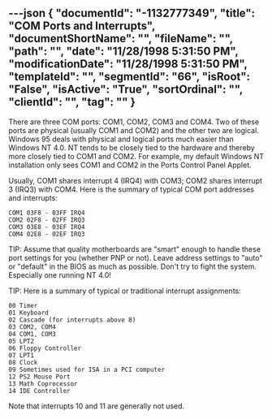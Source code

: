 ---json
{
  "documentId": "-1132777349",
  "title": "COM Ports and Interrupts",
  "documentShortName": "",
  "fileName": "",
  "path": "",
  "date": "11/28/1998 5:31:50 PM",
  "modificationDate": "11/28/1998 5:31:50 PM",
  "templateId": "",
  "segmentId": "66",
  "isRoot": "False",
  "isActive": "True",
  "sortOrdinal": "",
  "clientId": "",
  "tag": ""
}
---

There are three COM ports: COM1, COM2, COM3 and COM4. Two of these ports are physical (usually COM1 and COM2) and the other two are logical. Windows 95 deals with physical and logical ports much easier than Windows NT 4.0. NT tends to be closely tied to the hardware and thereby more closely tied to COM1 and COM2. For example, my default Windows NT installation only sees COM1 and COM2 in the Ports Control Panel Applet.

Usually, COM1 shares interrupt 4 (IRQ4) with COM3; COM2 shares interrupt 3 (IRQ3) with COM4. Here is the summary of typical COM port addresses and interrupts:

    COM1 03F8 - 03FF IRQ4
    COM2 02F8 - 02FF IRQ3
    COM3 03E8 - 03EF IRQ4
    COM4 02E8 - 02EF IRQ3

TIP: Assume that quality motherboards are &quot;smart&quot; enough to handle these port settings for you (whether PNP or not). Leave address settings to &quot;auto&quot; or &quot;default&quot; in the BIOS as much as possible. Don't try to fight the system. Especially one running NT 4.0!

TIP: Here is a summary of typical or traditional interrupt assignments:

    00 Timer 
    01 Keyboard 
    02 Cascade (for interrupts above 8) 
    03 COM2, COM4 
    04 COM1, COM3 
    05 LPT2 
    06 Floppy Controller 
    07 LPT1 
    08 Clock 
    09 Sometimes used for ISA in a PCI computer 
    12 PS2 Mouse Port 
    13 Math Coprocessor 
    14 IDE Controller 

Note that interrupts 10 and 11 are generally not used.
